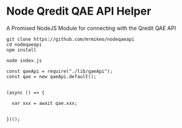 # Node Qredit QAE API Helper

A Promised NodeJS Module for connecting with the Qredit QAE API

```
git clone https://github.com/mrmikeo/nodeqaeapi
cd nodeqaeapi
npm install

node index.js
```

```
const qaeApi = require("./lib/qaeApi");
const qae = new qaeApi.default();


(async () => {
  
  var xxx = await qae.xxx;
  
  
})();
```
